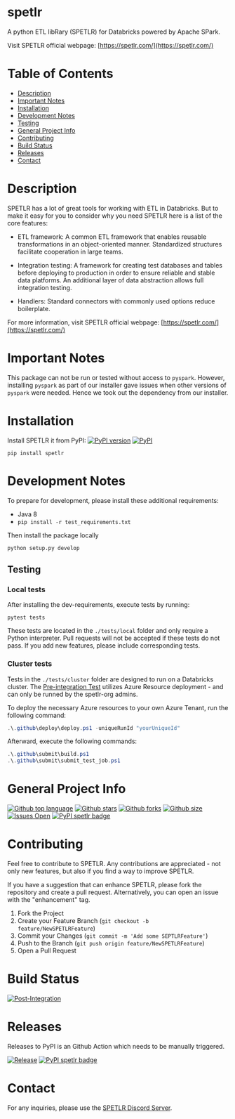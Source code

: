 # spetlr
A python ETL libRary (SPETLR) for Databricks powered by Apache SPark. 

Visit SPETLR official webpage: [https://spetlr.com/](https://spetlr.com/)


# Table of Contents
- [Description](#description)
- [Important Notes](#important-notes)
- [Installation](#installation)
- [Development Notes](#development-notes)
- [Testing](#testing)
- [General Project Info](#general-project-info)
- [Contributing](#contributing)
- [Build Status](#build-status)
- [Releases](#releases)
- [Contact](#contact)

# Description

SPETLR has a lot of great tools for working with ETL in Databricks. But to make it easy for you to consider why you need SPETLR here is a list of the core features:

* ETL framework: A common ETL framework that enables reusable transformations in an object-oriented manner. Standardized structures facilitate cooperation in large teams.

* Integration testing: A framework for creating test databases and tables before deploying to production in order to ensure reliable and stable data platforms. An additional layer of data abstraction allows full integration testing.

* Handlers: Standard connectors with commonly used options reduce boilerplate.

For more information, visit SPETLR official webpage: [https://spetlr.com/](https://spetlr.com/)

# Important Notes

This package can not be run or tested without access to `pyspark`.
However, installing `pyspark` as part of our installer gave issues when
other versions of `pyspark` were needed. Hence we took out the dependency
from our installer.

# Installation

Install SPETLR it from PyPI: 
[![PyPI version](https://badge.fury.io/py/spetlr.svg)](https://pypi.org/project/spetlr/)
[![PyPI](https://img.shields.io/pypi/dm/spetlr)](https://pypi.org/project/spetlr/)
```    
pip install spetlr
```

# Development Notes

To prepare for development, please install these additional requirements:
 - Java 8
 - `pip install -r test_requirements.txt`

Then install the package locally

    python setup.py develop


## Testing

### Local tests
After installing the dev-requirements, execute tests by running:

    pytest tests

These tests are located in the `./tests/local` folder and only require a Python interpreter. Pull requests will not be accepted if these tests do not pass. If you add new features, please include corresponding tests.

### Cluster tests
Tests in the `./tests/cluster` folder are designed to run on a Databricks cluster. The [Pre-integration Test](https://github.com/spetlr-org/spetlr/blob/main/.github/workflows/pre-integration.yml) utilizes Azure Resource deployment - and can only be runned by the spetlr-org admins. 

To deploy the necessary Azure resources to your own Azure Tenant, run the following command:

```powershell
.\.github\deploy\deploy.ps1 -uniqueRunId "yourUniqueId"
```

Afterward, execute the following commands:

```powershell 
.\.github\submit\build.ps1
.\.github\submit\submit_test_job.ps1
```


# General Project Info
[![Github top language](https://img.shields.io/github/languages/top/spetlr-org/spetlr)](https://github.com/spetlr-org/spetlr)
[![Github stars](https://img.shields.io/github/stars/spetlr-org/spetlr)](https://github.com/spetlr-org/spetlr)
[![Github forks](https://img.shields.io/github/forks/spetlr-org/spetlr)](https://github.com/spetlr-org/spetlr)
[![Github size](https://img.shields.io/github/repo-size/spetlr-org/spetlr)](https://github.com/spetlr-org/spetlr)
[![Issues Open](https://img.shields.io/github/issues/spetlr-org/spetlr.svg?logo=github)](https://github.com/spetlr-org/spetlr/issues)
[![PyPI spetlr badge](https://img.shields.io/pypi/v/spetlr)](https://pypi.org/project/spetlr/)



# Contributing

Feel free to contribute to SPETLR. Any contributions are appreciated - not only new features, but also if you find a way to improve SPETLR. 

If you have a suggestion that can enhance SPETLR, please fork the repository and create a pull request. Alternatively, you can open an issue with the "enhancement" tag.

1. Fork the Project
2. Create your Feature Branch (`git checkout -b feature/NewSPETLRFeature`)
3. Commit your Changes (`git commit -m 'Add some SEPTLRFeature'`)
4. Push to the Branch (`git push origin feature/NewSPETLRFeature`)
5. Open a Pull Request


# Build Status

[![Post-Integration](https://github.com/spetlr-org/spetlr/actions/workflows/post-integration.yml/badge.svg)](https://github.com/spetlr-org/spetlr/actions/workflows/post-integration.yml)


# Releases
Releases to PyPI is an Github Action which needs to be manually triggered. 

[![Release](https://github.com/spetlr-org/spetlr/actions/workflows/release.yml/badge.svg)](https://github.com/spetlr-org/spetlr/actions/workflows/release.yml)
[![PyPI spetlr badge](https://img.shields.io/pypi/v/spetlr)](https://pypi.org/project/spetlr/)

# Contact

For any inquiries, please use the [SPETLR Discord Server](https://discord.gg/p9bzqGybVW).